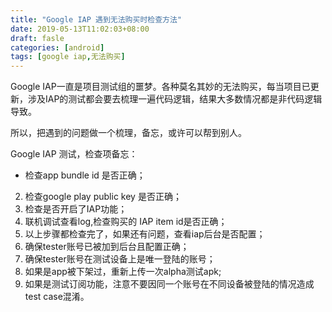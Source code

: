```yaml
---
title: "Google IAP 遇到无法购买时检查方法"
date: 2019-05-13T11:02:03+08:00
draft: fasle
categories: [android]
tags: [google iap,无法购买]
---
```



Google IAP一直是项目测试组的噩梦。各种莫名其妙的无法购买，每当项目已更新，涉及IAP的测试都会要去梳理一遍代码逻辑，结果大多数情况都是非代码逻辑导致。

所以，把遇到的问题做一个梳理，备忘，或许可以帮到别人。<!--more-->

Google IAP 测试，检查项备忘：

 *  检查app bundle id 是否正确；
2. 检查google play public key 是否正确；
3. 检查是否开启了IAP功能；
4. 联机调试查看log,检查购买的 IAP item id是否正确；
5. 以上步骤都检查完了，如果还有问题，查看iap后台是否配置；
6. 确保tester账号已被加到后台且配置正确；
7. 确保tester账号在测试设备上是唯一登陆的账号；
8. 如果是app被下架过，重新上传一次alpha测试apk;
9. 如果是测试订阅功能，注意不要因同一个账号在不同设备被登陆的情况造成test case混淆。



